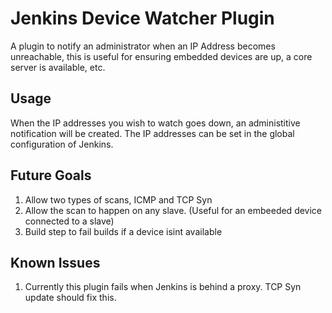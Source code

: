 # Jenkins Device Watcher Plugin
A plugin to notify an administrator when an IP Address becomes unreachable,
this is useful for ensuring embedded devices are up, a core server is available, etc.

## Usage
When the IP addresses you wish to watch goes down, an administitive notification will be created.
The IP addresses can be set in the global configuration of Jenkins.

## Future Goals

1. Allow two types of scans, ICMP and TCP Syn
2. Allow the scan to happen on any slave. (Useful for an embeeded device connected to a slave)
3. Build step to fail builds if a device isint available

## Known Issues

1. Currently this plugin fails when Jenkins is behind a proxy.
   TCP Syn update should fix this.
